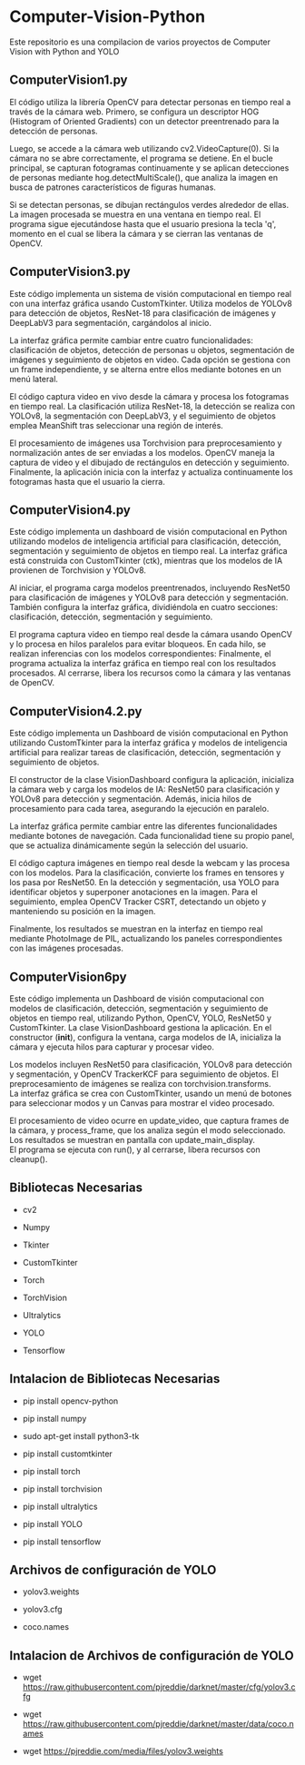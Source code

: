 # Computer-Vision-Python
Este repositorio es una compilacion de varios proyectos de Computer Vision with Python and YOLO




## ComputerVision1.py
El código utiliza la librería OpenCV para detectar personas en tiempo real a través de la cámara web. Primero, se configura un descriptor HOG (Histogram of Oriented Gradients) con un detector preentrenado para la detección de personas.

Luego, se accede a la cámara web utilizando cv2.VideoCapture(0). Si la cámara no se abre correctamente, el programa se detiene. En el bucle principal, se capturan fotogramas continuamente y se aplican detecciones de personas mediante hog.detectMultiScale(), que analiza la imagen en busca de patrones característicos de figuras humanas.

Si se detectan personas, se dibujan rectángulos verdes alrededor de ellas. La imagen procesada se muestra en una ventana en tiempo real. El programa sigue ejecutándose hasta que el usuario presiona la tecla 'q', momento en el cual se libera la cámara y se cierran las ventanas de OpenCV.




## ComputerVision3.py
Este código implementa un sistema de visión computacional en tiempo real con una interfaz gráfica usando CustomTkinter. Utiliza modelos de YOLOv8 para detección de objetos, ResNet-18 para clasificación de imágenes y DeepLabV3 para segmentación, cargándolos al inicio.

La interfaz gráfica permite cambiar entre cuatro funcionalidades: clasificación de objetos, detección de personas u objetos, segmentación de imágenes y seguimiento de objetos en video. Cada opción se gestiona con un frame independiente, y se alterna entre ellos mediante botones en un menú lateral.

El código captura video en vivo desde la cámara y procesa los fotogramas en tiempo real. La clasificación utiliza ResNet-18, la detección se realiza con YOLOv8, la segmentación con DeepLabV3, y el seguimiento de objetos emplea MeanShift tras seleccionar una región de interés.

El procesamiento de imágenes usa Torchvision para preprocesamiento y normalización antes de ser enviadas a los modelos. OpenCV maneja la captura de video y el dibujado de rectángulos en detección y seguimiento. Finalmente, la aplicación inicia con la interfaz y actualiza continuamente los fotogramas hasta que el usuario la cierra.




## ComputerVision4.py
Este código implementa un dashboard de visión computacional en Python utilizando modelos de inteligencia artificial para clasificación, detección, segmentación y seguimiento de objetos en tiempo real. La interfaz gráfica está construida con CustomTkinter (ctk), mientras que los modelos de IA provienen de Torchvision y YOLOv8.

Al iniciar, el programa carga modelos preentrenados, incluyendo ResNet50 para clasificación de imágenes y YOLOv8 para detección y segmentación. También configura la interfaz gráfica, dividiéndola en cuatro secciones: clasificación, detección, segmentación y seguimiento.

El programa captura video en tiempo real desde la cámara usando OpenCV y lo procesa en hilos paralelos para evitar bloqueos. En cada hilo, se realizan inferencias con los modelos correspondientes:
Finalmente, el programa actualiza la interfaz gráfica en tiempo real con los resultados procesados. Al cerrarse, libera los recursos como la cámara y las ventanas de OpenCV.




## ComputerVision4.2.py
Este código implementa un Dashboard de visión computacional en Python utilizando CustomTkinter para la interfaz gráfica y modelos de inteligencia artificial para realizar tareas de clasificación, detección, segmentación y seguimiento de objetos.

El constructor de la clase VisionDashboard configura la aplicación, inicializa la cámara web y carga los modelos de IA: ResNet50 para clasificación y YOLOv8 para detección y segmentación. Además, inicia hilos de procesamiento para cada tarea, asegurando la ejecución en paralelo.

La interfaz gráfica permite cambiar entre las diferentes funcionalidades mediante botones de navegación. Cada funcionalidad tiene su propio panel, que se actualiza dinámicamente según la selección del usuario.

El código captura imágenes en tiempo real desde la webcam y las procesa con los modelos. Para la clasificación, convierte los frames en tensores y los pasa por ResNet50. En la detección y segmentación, usa YOLO para identificar objetos y superponer anotaciones en la imagen. Para el seguimiento, emplea OpenCV Tracker CSRT, detectando un objeto y manteniendo su posición en la imagen.

Finalmente, los resultados se muestran en la interfaz en tiempo real mediante PhotoImage de PIL, actualizando los paneles correspondientes con las imágenes procesadas.




## ComputerVision6py
Este código implementa un Dashboard de visión computacional con modelos de clasificación, detección, segmentación y seguimiento de objetos en tiempo real, utilizando Python, OpenCV, YOLO, ResNet50 y CustomTkinter.
La clase VisionDashboard gestiona la aplicación. En el constructor (__init__), configura la ventana, carga modelos de IA, inicializa la cámara y ejecuta hilos para capturar y procesar video.  

Los modelos incluyen ResNet50 para clasificación, YOLOv8 para detección y segmentación, y OpenCV TrackerKCF para seguimiento de objetos. El preprocesamiento de imágenes se realiza con torchvision.transforms.  
La interfaz gráfica se crea con CustomTkinter, usando un menú de botones para seleccionar modos y un Canvas para mostrar el video procesado.  

El procesamiento de video ocurre en update_video, que captura frames de la cámara, y process_frame, que los analiza según el modo seleccionado. Los resultados se muestran en pantalla con update_main_display.  
El programa se ejecuta con run(), y al cerrarse, libera recursos con cleanup().




## Bibliotecas Necesarias

- cv2

- Numpy

- Tkinter

- CustomTkinter

- Torch
 
- TorchVision

- Ultralytics

- YOLO

- Tensorflow




## Intalacion de Bibliotecas Necesarias

- pip install opencv-python
 
- pip install numpy
 
- sudo apt-get install python3-tk
 
- pip install customtkinter
 
- pip install torch
 
- pip install torchvision
 
- pip install ultralytics

- pip install YOLO

- pip install tensorflow




## Archivos de configuración de YOLO

- yolov3.weights

- yolov3.cfg
 
- coco.names




## Intalacion de Archivos de configuración de YOLO

- wget https://raw.githubusercontent.com/pjreddie/darknet/master/cfg/yolov3.cfg
 
- wget https://raw.githubusercontent.com/pjreddie/darknet/master/data/coco.names

- wget https://pjreddie.com/media/files/yolov3.weights
